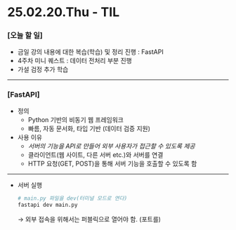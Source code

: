 # 25.02.20.Thu - TIL

### [오늘 할 일]

- 금일 강의 내용에 대한 복습(학습) 및 정리 진행 : FastAPI
- 4주차 미니 퀘스트 : 데이터 전처리 부분 진행
- 가설 검정 추가 학습

---

### [FastAPI]

- 정의
     - Python 기반의 비동기 웹 프레임워크
     - 빠름, 자동 문서화, 타입 기반 (데이터 검증 지원)
- 사용 이유
     - *서버의 기능을 API로 만들어 외부 사용자가 접근할 수 있도록 제공*
     - 클라이언트(웹 사이트, 다른 서버 etc.)와 서버를 연결
     - HTTP 요청(GET, POST)을 통해 서버 기능을 호출할 수 있도록 함

---

- 서버 실행
     ```python
     # main.py 파일을 dev(터미널 모드로 연다)
     fastapi dev main.py
     ```
     → 외부 접속을 위해서는 퍼블릭으로 열어야 함. (포트를)
